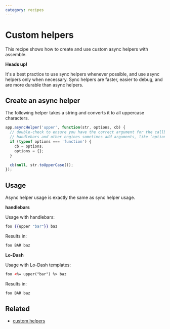 ```yaml
---
category: recipes
---
```

# Custom helpers

This recipe shows how to create and use custom async helpers with assemble.

**Heads up!**

It's a best practice to use sync helpers whenever possible, and use async helpers only when necessary. Sync helpers are faster, easier to debug, and are more durable than async helpers.

## Create an async helper

The following helper takes a string and converts it to all uppercase characters.

```js
app.asyncHelper('upper', function(str, options, cb) {
  // double-check to ensure you have the correct argument for the callback.
  // handlebars and other engines sometimes add arguments, like `options`
  if (typeof options === 'function') {
    cb = options;
    options = {};
  }

  cb(null, str.toUpperCase());
});
```

## Usage

Async helper usage is exactly the same as sync helper usage.

**handlebars**

Usage with handlebars:

```handlebars
foo {{upper "bar"}} baz
```

Results in:

```html
foo BAR baz
```

**Lo-Dash**

Usage with Lo-Dash templates:

```html
foo <%= upper("bar") %> baz
```

Results in:

```html
foo BAR baz
```

## Related

- [custom helpers](./recipes/custom-helpers.md)
